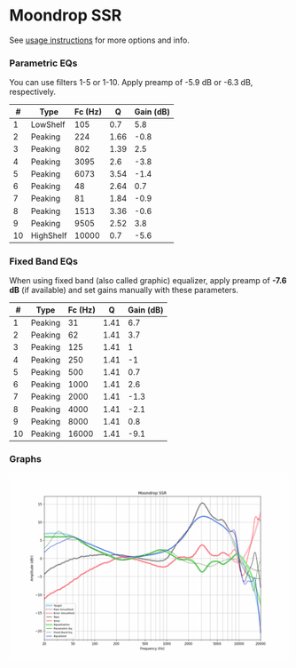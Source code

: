 # Moondrop SSR
See [usage instructions](https://github.com/jaakkopasanen/AutoEq#usage) for more options and info.

### Parametric EQs
You can use filters 1-5 or 1-10. Apply preamp of -5.9 dB or -6.3 dB, respectively.

|   # | Type      |   Fc (Hz) |    Q |   Gain (dB) |
|-----|-----------|-----------|------|-------------|
|   1 | LowShelf  |       105 | 0.7  |         5.8 |
|   2 | Peaking   |       224 | 1.66 |        -0.8 |
|   3 | Peaking   |       802 | 1.39 |         2.5 |
|   4 | Peaking   |      3095 | 2.6  |        -3.8 |
|   5 | Peaking   |      6073 | 3.54 |        -1.4 |
|   6 | Peaking   |        48 | 2.64 |         0.7 |
|   7 | Peaking   |        81 | 1.84 |        -0.9 |
|   8 | Peaking   |      1513 | 3.36 |        -0.6 |
|   9 | Peaking   |      9505 | 2.52 |         3.8 |
|  10 | HighShelf |     10000 | 0.7  |        -5.6 |

### Fixed Band EQs
When using fixed band (also called graphic) equalizer, apply preamp of **-7.6 dB** (if available) and set gains manually with these parameters.

|   # | Type    |   Fc (Hz) |    Q |   Gain (dB) |
|-----|---------|-----------|------|-------------|
|   1 | Peaking |        31 | 1.41 |         6.7 |
|   2 | Peaking |        62 | 1.41 |         3.7 |
|   3 | Peaking |       125 | 1.41 |         1   |
|   4 | Peaking |       250 | 1.41 |        -1   |
|   5 | Peaking |       500 | 1.41 |         0.7 |
|   6 | Peaking |      1000 | 1.41 |         2.6 |
|   7 | Peaking |      2000 | 1.41 |        -1.3 |
|   8 | Peaking |      4000 | 1.41 |        -2.1 |
|   9 | Peaking |      8000 | 1.41 |         0.8 |
|  10 | Peaking |     16000 | 1.41 |        -9.1 |

### Graphs
![](./Moondrop%20SSR.png)
